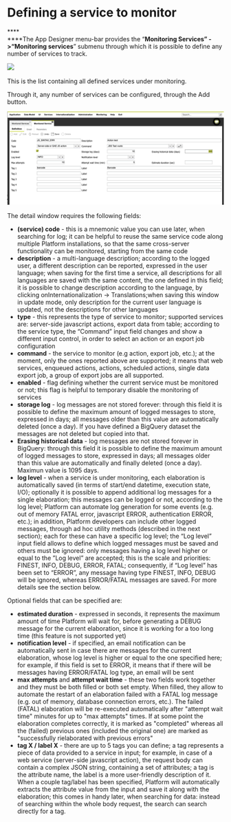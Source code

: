 # Defining a service to monitor

&#x20; ****  \
****The App Designer menu-bar provides the “**Monitoring Services” ->“Monitoring services**” submenu through which it is possible to define any number of services to track.

![](https://lh5.googleusercontent.com/rN4424PTxWdB9jxbqeYIAGzWW3JxM8vhwyT9RCZFumFV0da4FQqHWoL7cPgbOKzKGd\_SlzriTfZxL7P942Hr4vj8StFV5bFzstUgeKSkTiCa2Rf\_SNHW6Hs5HDgjkNdo6IyLTrmx)

This is the list containing all defined services under monitoring.

Through it, any number of services can be configured, through the Add button.

![](<../../../.gitbook/assets/image (20).png>)

The detail window requires the following fields:

* **(service) code** - this is a mnemonic value you can use later, when searching for log; it can be helpful to reuse the same service code along multiple Platform installations, so that the same cross-server functionality can be monitored, starting from the same code
* **description** - a multi-language description; according to the logged user, a different description can be reported, expressed in the user language; when saving for the first time a service, all descriptions for all languages are saved with the same content, the one defined in this field; it is possible to change description according to the language, by clicking onInternationalization -> Translations;when saving this window in update mode, only description for the current user language is updated, not the descriptions for other languages
* **type** - this represents the type of service to monitor; supported services are: server-side javascript actions, export data from table; according to the service type, the “Command” input field changes and show a different input control, in order to select an action or an export job configuration
* **command** - the service to monitor (e.g action, export job, etc.); at the moment, only the ones reported above are supported; it means that web services, enqueued actions, actions, scheduled actions, single data export job, a group of export jobs are all supported.
* **enabled** - flag defining whether the current service must be monitored or not; this flag is helpful to temporary disable the monitoring of services
* **storage log** - log messages are not stored forever: through this field it is possible to define the maximum amount of logged messages to store, expressed in days; all messages older than this value are automatically deleted (once a day). If you have defined a BigQuery dataset the messages are not deleted but copied into that.
* **Erasing historical data** - log messages are not stored forever in BigQuery: through this field it is possible to define the maximum amount of logged messages to store, expressed in days; all messages older than this value are automatically and finally deleted (once a day). Maximun value is 1095 days.
* **log level** - when a service is under monitoring, each elaboration is automatically saved (in terms of start/end datetime, execution state, I/O); optionally it is possible to append additional log messages for a single elaboration; this messages can be logged or not, according to the log level; Platform can automate log generation for some events (e.g. out of memory FATAL error, javascript ERROR, authentication ERROR, etc.); in addition, Platform developers can include other logged messages, through ad hoc utility methods (described in the next section); each for these can have a specific log level; the “Log level” input field allows to define which logged messages must be saved and others must be ignored: only messages having a log level higher or equal to the ”Log level” are accepted; this is the scale and priorities: FINEST, INFO, DEBUG, ERROR, FATAL; consequently, if “Log level” has been set to “ERROR”, any message having type FINEST, INFO, DEBUG will be ignored, whereas ERROR/FATAL messages are saved. For more details see the section below.

Optional fields that can be specified are:

* **estimated duration** - expressed in seconds, it represents the maximum amount of time Platform will wait for, before generating a DEBUG message for the current elaboration, since it is working for a too long time (this feature is not supported yet)
* **notification level** - if specified, an email notification can be automatically sent in case there are messages for the current elaboration, whose log level is higher or equal to the one specified here; for example, if this field is set to ERROR, it means that if there will be messages having ERROR/FATAL log type, an email will be sent
* **max attempts** and **attempt wait time** - these two fields work together and they must be both filled or both set empty. When filled, they allow to automate the restart of an elaboration failed with a FATAL log message (e.g. out of memory, database connection errors, etc.). The failed (FATAL) elaboration will be re-executed automatically after "attempt wait time" minutes for up to "max attempts" times. If at some point the elaboration completes correctly, it is marked as "completed" whereas all the (failed) previous ones (included the original one) are marked as "successfully rielaborated with previous errors"
* **tag X / label X** - there are up to 5 tags you can define; a tag represents a piece of data provided to a service in input; for example, in case of a web service (server-side javascript action), the request body can contain a complex JSON string, containing a set of attributes; a tag is the attribute name, the label is a more user-friendly description of it. When a couple tag/label has been specified, Platform will automatically extracts the attribute value from the input and save it along with the elaboration; this comes in handy later, when searching for data: instead of searching within the whole body request, the search can search directly for a tag.
